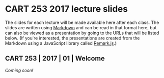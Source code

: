 # CART 253 2017 lecture slides

The slides for each lecture will be made available here after each class. The slides are written using [Markdown](https://en.wikipedia.org/wiki/Markdown) and can be read in that format here, but can also be viewed as a presentation by going to the URLs that will be listed below. (If you're interested, the presentations are created from the Markdown using a JavaScript library called [Remark.js](https://remarkjs.com/#1).)

## CART 253 | 2017 | 01 | Welcome

_Coming soon!_
